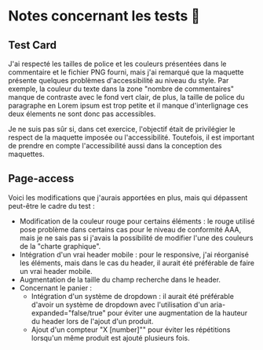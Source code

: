 # Notes concernant les tests &#128578;
## Test Card
J'ai respecté les tailles de police et les couleurs présentées dans le commentaire et le fichier PNG fourni, mais j'ai remarqué que la maquette présente quelques problèmes d'accessibilité au niveau du style. Par exemple, la couleur du texte dans la zone "nombre de commentaires" manque de contraste avec le fond vert clair, de plus, la taille de police du paragraphe en Lorem ipsum est trop petite et il manque d'interlignage ces deux élements ne sont donc pas accessibles.

Je ne suis pas sûr si, dans cet exercice, l'objectif était de privilégier le respect de la maquette imposée ou l'accessibilité. Toutefois, il est important de prendre en compte l'accessibilité aussi dans la conception des maquettes. 

## Page-access
Voici les modifications que j'aurais apportées en plus, mais qui dépassent peut-être le cadre du test :
- Modification de la couleur rouge pour certains éléments : le rouge utilisé pose problème dans certains cas pour le niveau de conformité AAA, mais je ne sais pas si j'avais la possibilité de modifier l'une des couleurs de la "charte graphique".
- Intégration d'un vrai header mobile : pour le responsive, j'ai réorganisé les éléments, mais dans le cas du header, il aurait été préférable de faire un vrai header mobile.
- Augmentation de la taille du champ recherche dans le header.
- Concernant le panier :
    - Intégration d'un système de dropdown : il aurait été préférable d'avoir un système de dropdown avec l'utilisation d'un aria-expanded="false/true" pour éviter une augmentation de la hauteur du header lors de l'ajout d'un produit.         
    - Ajout d'un compteur "X [number]"" pour éviter les répétitions lorsqu'un même produit est ajouté plusieurs fois.